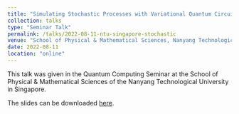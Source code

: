 ```yaml
---
title: "Simulating Stochastic Processes with Variational Quantum Circuits"
collection: talks
type: "Seminar Talk"
permalink: /talks/2022-08-11-ntu-singapore-stochastic
venue: "School of Physical & Mathematical Sciences, Nanyang Technological University Singapore"
date: 2022-08-11
location: "online"
---
```


This talk was given in the Quantum Computing Seminar at the School of Physical & Mathematical Sciences of the Nanyang Technological University in Singapore.

The slides can be downloaded [here](https://daniel-fink-de.github.io/files/2022-08-11-ntu-singapore-stochastic.pdf).
